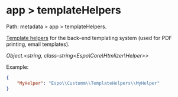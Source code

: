 # app > templateHelpers

Path: metadata > app > templateHelpers.

[Template helpers](../template-custom-helper.md) for the back-end templating system (used for PDF printing, email templates).

*Object.<string, class-string<Espo\Core\Htmlizer\Helper>>*

Example:

```json
{
    "MyHelper": "Espo\\Customm\\TemplateHelpers\\MyHelper"
}
```

